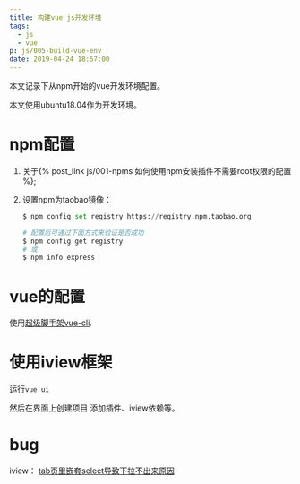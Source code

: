 ```yaml
---
title: 构建vue js开发环境
tags:
  - js
  - vue
p: js/005-build-vue-env
date: 2019-04-24 18:57:00
---
```


本文记录下从npm开始的vue开发环境配置。

本文使用ubuntu18.04作为开发环境。

# npm配置

1. 关于{% post_link js/001-npms 如何使用npm安装插件不需要root权限的配置 %};

2. 设置npm为taobao镜像： 
    ```python
    $ npm config set registry https://registry.npm.taobao.org

    # 配置后可通过下面方式来验证是否成功
    $ npm config get registry
    # 或
    $ npm info express
    ```

# vue的配置

使用[超级脚手架vue-cli](https://cli.vuejs.org/zh/guide/#%E4%BB%8B%E7%BB%8D).

# 使用iview框架
运行`vue ui`

然后在界面上创建项目
添加插件、iview依赖等。

# bug

iview： [tab页里嵌套select导致下拉不出来原因](https://github.com/iview/iview/issues/844)







